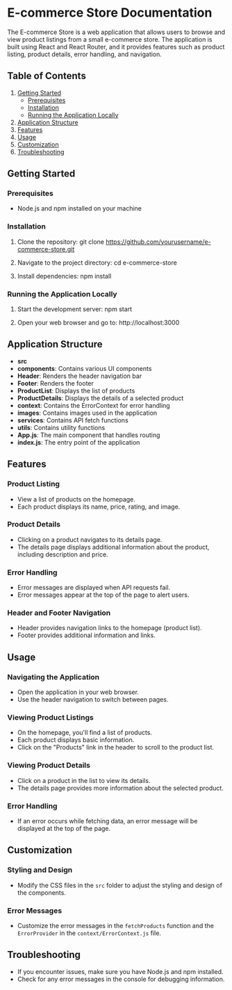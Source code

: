 # E-commerce Store Documentation

The E-commerce Store is a web application that allows users to browse and view product listings from a small e-commerce store. The application is built using React and React Router, and it provides features such as product listing, product details, error handling, and navigation.

## Table of Contents
1. [Getting Started](#getting-started)
   - [Prerequisites](#prerequisites)
   - [Installation](#installation)
   - [Running the Application Locally](#running-the-application-locally)
2. [Application Structure](#application-structure)
3. [Features](#features)
4. [Usage](#usage)
5. [Customization](#customization)
6. [Troubleshooting](#troubleshooting)


## Getting Started <a name="getting-started"></a>

### Prerequisites
- Node.js and npm installed on your machine

### Installation
1. Clone the repository:
git clone https://github.com/yourusername/e-commerce-store.git

2. Navigate to the project directory:
cd e-commerce-store

3. Install dependencies:
npm install

### Running the Application Locally
1. Start the development server:
npm start

2. Open your web browser and go to:
http://localhost:3000

## Application Structure

- **src**
- **components**: Contains various UI components
 - **Header**: Renders the header navigation bar
 - **Footer**: Renders the footer
 - **ProductList**: Displays the list of products
 - **ProductDetails**: Displays the details of a selected product
- **context**: Contains the ErrorContext for error handling
- **images**: Contains images used in the application
- **services**: Contains API fetch functions
- **utils**: Contains utility functions
- **App.js**: The main component that handles routing
- **index.js**: The entry point of the application

## Features

### Product Listing
- View a list of products on the homepage.
- Each product displays its name, price, rating, and image.

### Product Details
- Clicking on a product navigates to its details page.
- The details page displays additional information about the product, including description and price.

### Error Handling
- Error messages are displayed when API requests fail.
- Error messages appear at the top of the page to alert users.

### Header and Footer Navigation
- Header provides navigation links to the homepage (product list).
- Footer provides additional information and links.

## Usage

### Navigating the Application
- Open the application in your web browser.
- Use the header navigation to switch between pages.

### Viewing Product Listings
- On the homepage, you'll find a list of products.
- Each product displays basic information.
- Click on the "Products" link in the header to scroll to the product list.

### Viewing Product Details
- Click on a product in the list to view its details.
- The details page provides more information about the selected product.

### Error Handling
- If an error occurs while fetching data, an error message will be displayed at the top of the page.

## Customization

### Styling and Design
- Modify the CSS files in the `src` folder to adjust the styling and design of the components.

### Error Messages
- Customize the error messages in the `fetchProducts` function and the `ErrorProvider` in the `context/ErrorContext.js` file.

## Troubleshooting

- If you encounter issues, make sure you have Node.js and npm installed.
- Check for any error messages in the console for debugging information.
